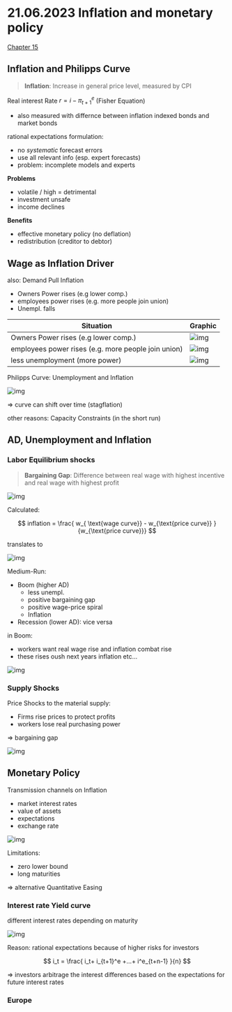 # 21.06.2023 Inflation and monetary policy

[Chapter 15](https://www.core-econ.org/the-economy/book/text/15.html)

## Inflation and Philipps Curve

> **Inflation**: Increase in general price level, measured by CPI

Real interest Rate $r = i - \pi^e_{t+1}$ (Fisher Equation)

- also measured with differnce between inflation indexed bonds and market bonds

rational expectations formulation:

- no *systematic* forecast errors
- use all relevant info (esp. expert forecasts)
- problem: incomplete models and experts



**Problems**

- volatile / high = detrimental
- investment unsafe
- income declines

**Benefits**

- effective monetary policy (no deflation)
- redistribution (creditor to debtor)



## Wage as Inflation Driver

also: Demand Pull Inflation

- Owners Power rises (e.g lower comp.) 
- employees power rises (e.g. more people join union)
- Unempl. falls

| Situation                                           | Graphic                                   |
| --------------------------------------------------- | ----------------------------------------- |
| Owners Power rises (e.g lower comp.)                | ![img](../images/2023-06-21_14-31-13.jpg) |
| employees power rises (e.g. more people join union) | ![img](../images/2023-06-21_14-31-42.jpg) |
| less unemployment (more power)                      | ![img](../images/2023-06-21_14-32-15.jpg) |

Philipps Curve: Unemployment and Inflation

![img](../images/2023-06-21_14-33-55.jpg)

=> curve can shift over time (stagflation)

other reasons: Capacity Constraints (in the short run)

## AD, Unemployment and Inflation

### Labor Equilibrium shocks

> **Bargaining Gap**: Difference between real wage with highest incentive and real wage with highest profit

![img](../images/2023-06-21_14-50-03.jpg)

Calculated:

$$
inflation = \frac{ w_{ \text{wage curve}} - w_{\text{price curve}} }{w_{\text{price curve}}}
$$

translates to

![img](../images/2023-06-21_14-52-06.jpg)



Medium-Run:

- Boom (higher AD)
    - less unempl.
    - positive bargaining gap
    - positive wage-price spiral
    - Inflation 
- Recession (lower AD): vice versa



in Boom:

- workers want real wage rise and inflation combat rise
- these rises oush next years inflation etc...

![img](../images/2023-06-21_15-06-07.jpg)

### Supply Shocks

Price Shocks to the material supply:

- Firms rise prices to protect profits
- workers lose real purchasing power

=> bargaining gap 

![img](../images/2023-06-21_15-12-52.jpg)

## Monetary Policy

Transmission channels on Inflation

- market interest rates
- value of assets
- expectations
- exchange rate

![img](../images/2023-06-21_15-27-01.jpg)

Limitations:

- zero lower bound
- long maturities

=> alternative Quantitative Easing

### Interest rate Yield curve

different interest rates depending on maturity

![img](../images/2023-06-22_16-35-30.jpg)

Reason: rational expectations because of higher risks for investors

$$
i_t = \frac{ i_t+ i_{t+1}^e +...+ i^e_{t+n-1} }{n}
$$

=> investors arbitrage the interest differences based on the expectations for future interest rates

### Europe

